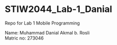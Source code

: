 # STIW2044_Lab-1_Danial
Repo for Lab 1 Mobile Programming

Name: Muhammad Danial Akmal b. Rosli\
Matric no: 273046

